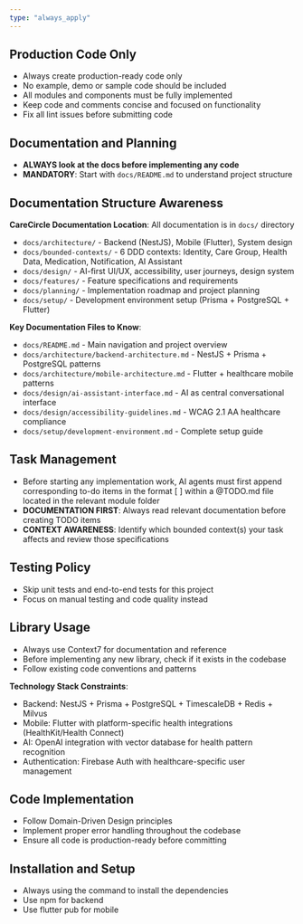 ```yaml
---
type: "always_apply"
---
```


## Production Code Only

- Always create production-ready code only
- No example, demo or sample code should be included
- All modules and components must be fully implemented
- Keep code and comments concise and focused on functionality
- Fix all lint issues before submitting code

## Documentation and Planning

- **ALWAYS look at the docs before implementing any code**
- **MANDATORY**: Start with `docs/README.md` to understand project structure

## Documentation Structure Awareness

**CareCircle Documentation Location**: All documentation is in `docs/` directory
- `docs/architecture/` - Backend (NestJS), Mobile (Flutter), System design
- `docs/bounded-contexts/` - 6 DDD contexts: Identity, Care Group, Health Data, Medication, Notification, AI Assistant
- `docs/design/` - AI-first UI/UX, accessibility, user journeys, design system
- `docs/features/` - Feature specifications and requirements
- `docs/planning/` - Implementation roadmap and project planning
- `docs/setup/` - Development environment setup (Prisma + PostgreSQL + Flutter)

**Key Documentation Files to Know**:
- `docs/README.md` - Main navigation and project overview
- `docs/architecture/backend-architecture.md` - NestJS + Prisma + PostgreSQL patterns
- `docs/architecture/mobile-architecture.md` - Flutter + healthcare mobile patterns
- `docs/design/ai-assistant-interface.md` - AI as central conversational interface
- `docs/design/accessibility-guidelines.md` - WCAG 2.1 AA healthcare compliance
- `docs/setup/development-environment.md` - Complete setup guide

## Task Management

- Before starting any implementation work, AI agents must first append corresponding to-do items in the format [ ] within a @TODO.md file located in the relevant module folder
- **DOCUMENTATION FIRST**: Always read relevant documentation before creating TODO items
- **CONTEXT AWARENESS**: Identify which bounded context(s) your task affects and review those specifications

## Testing Policy

- Skip unit tests and end-to-end tests for this project
- Focus on manual testing and code quality instead

## Library Usage

- Always use Context7 for documentation and reference
- Before implementing any new library, check if it exists in the codebase
- Follow existing code conventions and patterns

**Technology Stack Constraints**:
- Backend: NestJS + Prisma + PostgreSQL + TimescaleDB + Redis + Milvus
- Mobile: Flutter with platform-specific health integrations (HealthKit/Health Connect)
- AI: OpenAI integration with vector database for health pattern recognition
- Authentication: Firebase Auth with healthcare-specific user management

## Code Implementation

- Follow Domain-Driven Design principles
- Implement proper error handling throughout the codebase
- Ensure all code is production-ready before committing

## Installation and Setup

- Always using the command to install the dependencies
- Use npm for backend
- Use flutter pub for mobile

